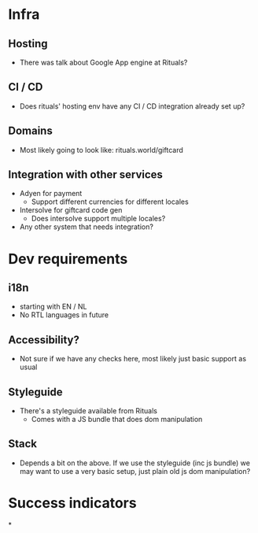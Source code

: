 # Infra

## Hosting

* There was talk about Google App engine at Rituals?

## CI / CD

* Does rituals' hosting env have any CI / CD integration already set up?

## Domains

* Most likely going to look like: rituals.world/giftcard

## Integration with other services

* Adyen for payment
  * Support different currencies for different locales
* Intersolve for giftcard code gen
  * Does intersolve support multiple locales?
* Any other system that needs integration?

# Dev requirements

## i18n

* starting with EN / NL
* No RTL languages in future

## Accessibility?

* Not sure if we have any checks here, most likely just basic support as usual

## Styleguide

* There's a styleguide available from Rituals
  * Comes with a JS bundle that does dom manipulation

## Stack

* Depends a bit on the above. If we use the styleguide (inc js bundle) we may want to use a very basic setup, just plain old js dom manipulation?

# Success indicators

\*
